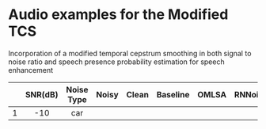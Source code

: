 # Audio examples for the Modified TCS
Incorporation of a modified temporal cepstrum smoothing in both signal to noise ratio and speech presence probability estimation for speech enhancement

|            |    SNR(dB)   |  Noise Type  |     Noisy      |Clean         | Baseline     | OMLSA        | RNNoise      | Proposed     |
| :---: | :---: | :---: | :---:   | :---: | :---: | :---: | :---: | :---: |
|1|-10|car|  ||||||

